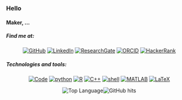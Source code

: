 ### Hello
#### Maker, ...

##### Find me at:
<p align="center">
    <a href="https://github.com/oumaimaLam" target="_blank"><img alt="GitHub" src="https://img.shields.io/badge/-@oumaimaLam-181717?style=flat-square&logo=GitHub&logoColor=white"></a>
    <a href="https://www.linkedin.com/in/oumaimalam/" target="_blank"><img alt="LinkedIn" src="https://img.shields.io/badge/-LinkedIn-0077B5?style=flat-square&logo=Linkedin&logoColor=white"></a>
    <a href="https://www.researchgate.net/profile/Oumaima_Lamaakel" target="_blank"><img alt="ResearchGate" src="https://img.shields.io/badge/-ResearchGate-00CCBB?style=flat-square&logo=ResearchGate&logoColor=white"></a>
    <a href="https://orcid.org/0000-0002-5243-6637" target="_blank"><img alt="ORCID" src="https://img.shields.io/badge/-ORCID-A6CE39?style=flat-square&logo=ORCID&logoColor=white"></a>
     <a href="https://www.hackerrank.com/oumaimalam" target="_blank"><img alt="HackerRank" src="https://img.shields.io/badge/-Hackerrank-2EC866?style=flat-square&logo=HackerRank&logoColor=white"></a>    
</p>

##### Technologies and tools:
<p align="center">
    <a href="https://github.com/alwinw?tab=repositories" target="_blank"><img alt="Code" src="https://img.shields.io/badge/-code-000000?style=flat-square&logo=Plex&logoColor=white"></a>
    <a href="https://github.com/alwinw?tab=repositories&language=python" target="_blank"><img alt="python" src="https://img.shields.io/badge/-python-3776AB?style=flat-square&logo=Python&logoColor=white"></a>
    <a href="https://github.com/alwinw?tab=repositories&language=r" target="_blank"><img alt="R" src="https://img.shields.io/badge/-R-276DC3?style=flat-square&logo=R&logoColor=white"></a>
    <a href="https://github.com/alwinw?tab=repositories&language=c%2B%2B" target="_blank"><img alt="C++" src="https://img.shields.io/badge/-C%2B%2B-00599C?style=flat-square&logo=C%2B%2B&logoColor=white"></a>
    <a href="https://github.com/alwinw?tab=repositories&language=shell" target="_blank"><img alt="shell" src="https://img.shields.io/badge/-shell-5391FE?style=flat-square&logo=PowerShell&logoColor=white"></a>
    <a href="https://github.com/alwinw?tab=repositories&language=matlab" target="_blank"><img alt="MATLAB" src="https://img.shields.io/badge/-MATALB-0076A8?style=flat-square&logo=Mathworks&logoColor=white"></a>
    <a href="https://github.com/alwinw?tab=repositories&language=TeX" target="_blank"><img alt="LaTeX" src="https://img.shields.io/badge/-LaTeX-008080?style=flat-square&logo=LaTeX&logoColor=white"></a>
</p>


<p align="center">
    <img alt = "Top Language" src="https://github-readme-stats.vercel.app/api/top-langs/?username=alwinw&hide=html,&hide_border=true&title_color=5391FE&text_color=555"
         <a href="https://github.com/oumaimaLam/oumaimaLam" target="_blank"><img alt="GitHub hits" src="https://img.shields.io/github/last-commit/oumaimaLam/oumaimaLam?label=profile%20updated&style=flat-square"></a>
</p>
